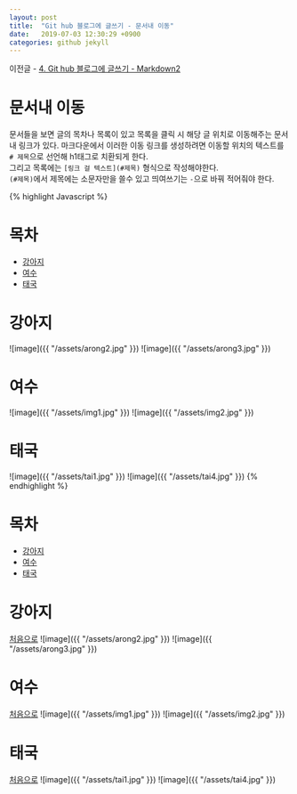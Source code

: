 ```yaml
---
layout: post
title:  "Git hub 블로그에 글쓰기 - 문서내 이동"
date:   2019-07-03 12:30:29 +0900
categories: github jekyll
---
```


이전글 - [4. Git hub 블로그에 글쓰기 - Markdown2](/github/jekyll/2019/07/03/jekyll_03.html)

# 문서내 이동

문서들을 보면 글의 목차나 목록이 있고 목록을 클릭 시 해당 글 위치로 이동해주는 문서 내 링크가 있다.
마크다운에서 이러한 이동 링크를 생성하려면 이동할 위치의 텍스트를 `# 제목`으로 선언해 h1태그로 치환되게 한다.  
그리고 목록에는 `[링크 걸 텍스트](#제목)` 형식으로 작성해야한다.  
`(#제목)`에서 제목에는 소문자만을 쓸수 있고 띄여쓰기는 `-`으로 바꿔 적어줘야 한다.

{% highlight Javascript %}
# 목차
- [강아지](#강아지)  
- [여수](#여수)  
- [태국](#태국)

# 강아지
![image]({{ "/assets/arong2.jpg" }})
![image]({{ "/assets/arong3.jpg" }})
# 여수
![image]({{ "/assets/img1.jpg" }})
![image]({{ "/assets/img2.jpg" }})
# 태국
![image]({{ "/assets/tai1.jpg" }})
![image]({{ "/assets/tai4.jpg" }})
{% endhighlight %}

# 목차
- [강아지](#강아지)  
- [여수](#여수)  
- [태국](#태국)

# 강아지
[처음으로](#문서내-이동) 
![image]({{ "/assets/arong2.jpg" }})
![image]({{ "/assets/arong3.jpg" }})
# 여수
[처음으로](#문서내-이동) 
![image]({{ "/assets/img1.jpg" }})
![image]({{ "/assets/img2.jpg" }})
# 태국
[처음으로](#문서내-이동) 
![image]({{ "/assets/tai1.jpg" }})
![image]({{ "/assets/tai4.jpg" }})
